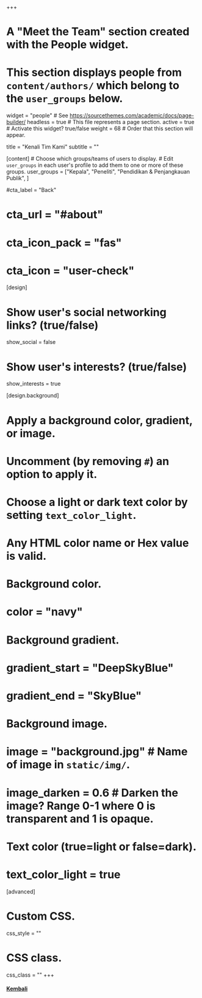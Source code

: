 +++
# A "Meet the Team" section created with the People widget.
# This section displays people from `content/authors/` which belong to the `user_groups` below.

widget = "people"  # See https://sourcethemes.com/academic/docs/page-builder/
headless = true  # This file represents a page section.
active = true  # Activate this widget? true/false
weight = 68  # Order that this section will appear.

title = "Kenali Tim Kami"
subtitle = ""

[content]
	# Choose which groups/teams of users to display.
  	# Edit `user_groups` in each user's profile to add them to one or more of these groups.
	user_groups = ["Kepala",
	               "Peneliti",
	               "Pendidikan & Penjangkauan Publik",
	               ]

#cta_label = "Back"
#  cta_url = "#about"
#  cta_icon_pack = "fas"
#  cta_icon = "user-check"

[design]
  # Show user's social networking links? (true/false)
  show_social = false

  # Show user's interests? (true/false)
  show_interests = true

[design.background]
  # Apply a background color, gradient, or image.
  #   Uncomment (by removing `#`) an option to apply it.
  #   Choose a light or dark text color by setting `text_color_light`.
  #   Any HTML color name or Hex value is valid.

  # Background color.
  # color = "navy"

  # Background gradient.
  # gradient_start = "DeepSkyBlue"
  # gradient_end = "SkyBlue"

  # Background image.
  # image = "background.jpg"  # Name of image in `static/img/`.
  # image_darken = 0.6  # Darken the image? Range 0-1 where 0 is transparent and 1 is opaque.

  # Text color (true=light or false=dark).
  # text_color_light = true  

[advanced]
 # Custom CSS. 
 css_style = ""

 # CSS class.
 css_class = ""
+++
<!-- #### [<i class="fas fa-angle-left"></i> Kembali](/id/author-detil/) -->

#### [<i class="fas fa-angle-left"></i> Kembali](#about)
